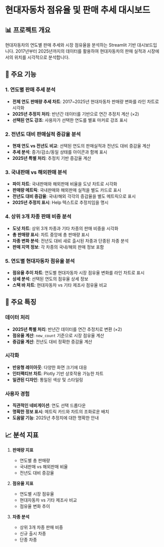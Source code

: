 # 현대자동차 점유율 및 판매 추세 대시보드

## 📊 프로젝트 개요

현대자동차의 연도별 판매 추세와 시장 점유율을 분석하는 Streamlit 기반 대시보드입니다. 2017년부터 2025년까지의 데이터를 활용하여 현대자동차의 판매 실적과 시장에서의 위치를 시각적으로 분석합니다.

## 🚀 주요 기능

### 1. 연도별 판매 추세 분석
- **전체 연도 판매량 추세 차트**: 2017~2025년 현대자동차 판매량 변화를 라인 차트로 시각화
- **2025년 추정치 처리**: 반년간 데이터를 기반으로 연간 추정치 계산 (×2)
- **선택된 연도 강조**: 사용자가 선택한 연도를 별표 마커로 강조 표시

### 2. 전년도 대비 판매실적 증감율 분석
- **현재 연도 vs 전년도 비교**: 선택된 연도의 판매실적과 전년도 대비 증감율 계산
- **추세 분석**: 증가/감소/동일 상태를 아이콘과 함께 표시
- **2025년 특별 처리**: 추정치 기반 증감율 계산

### 3. 국내판매 vs 해외판매 분석
- **파이 차트**: 국내판매와 해외판매 비율을 도넛 차트로 시각화
- **판매량 메트릭**: 국내판매와 해외판매 실적을 별도 카드로 표시
- **전년도 대비 증감율**: 국내/해외 각각의 증감율을 별도 메트릭으로 표시
- **2025년 추정치 표시**: Help 텍스트로 추정치임을 명시

### 4. 상위 3개 차종 판매 비중 분석
- **도넛 차트**: 상위 3개 차종과 기타 차종의 판매 비중을 시각화
- **총 판매량 표시**: 차트 중앙에 총 판매량 표시
- **차종 변화 분석**: 전년도 대비 새로 출시된 차종과 단종된 차종 분석
- **판매 지역 정보**: 각 차종의 국내/해외 판매 정보 포함

### 5. 연도별 현대자동차 점유율 분석
- **점유율 추이 차트**: 연도별 현대자동차 시장 점유율 변화를 라인 차트로 표시
- **상세 분석**: 선택된 연도의 점유율 상세 정보
- **스택 바 차트**: 현대자동차 vs 기타 제조사 점유율 비교

## 🎯 주요 특징

### 데이터 처리
- **2025년 특별 처리**: 반년간 데이터를 연간 추정치로 변환 (×2)
- **점유율 계산**: `new_count` 기준으로 시장 점유율 계산
- **증감율 계산**: 전년도 대비 정확한 증감율 계산

### 시각화
- **반응형 레이아웃**: 다양한 화면 크기에 대응
- **인터랙티브 차트**: Plotly 기반 상호작용 가능한 차트
- **일관된 디자인**: 통일된 색상 및 스타일링

### 사용자 경험
- **직관적인 네비게이션**: 연도 선택 드롭다운
- **명확한 정보 표시**: 메트릭 카드와 차트의 조화로운 배치
- **도움말 기능**: 2025년 추정치에 대한 명확한 안내

## 📈 분석 지표

1. **판매량 지표**
   - 연도별 총 판매량
   - 국내판매 vs 해외판매 비율
   - 전년도 대비 증감율

2. **점유율 지표**
   - 연도별 시장 점유율
   - 현대자동차 vs 기타 제조사 비교
   - 점유율 변화 추이

3. **차종 분석**
   - 상위 3개 차종 판매 비중
   - 신규 출시 차종
   - 단종 차종
